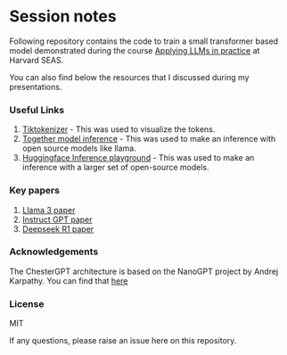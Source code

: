 # Session notes

Following repository contains the code to train a small transformer based model demonstrated during the course [Applying LLMs in practice](https://sites.harvard.edu/harvard-seas-llm/directory/hargun-oberoi/?cp-dir-id=431) at Harvard SEAS.

You can also find below the resources that I discussed during my presentations.

### Useful Links

1. [Tiktokenizer](https://tiktokenizer.vercel.app/) - This was used to visualize the tokens.
2. [Together model inference](https://together.ai) - This was used to make an inference with open source models like llama.
3. [Huggingface Inference playground](https://huggingface.co/spaces/huggingface/inference-playground) - This was used to make an inference with a larger set of open-source models.


### Key papers

1. [Llama 3 paper](https://arxiv.org/abs/2407.21783)
2. [Instruct GPT paper](https://arxiv.org/abs/2203.02155)
3. [Deepseek R1 paper](https://arxiv.org/abs/2501.12948)

### Acknowledgements

The ChesterGPT architecture is based on the NanoGPT project by Andrej Karpathy. You can find that [here](https://github.com/karpathy/nanoGPT.git)

### License

MIT

If any questions, please raise an issue here on this repository.
